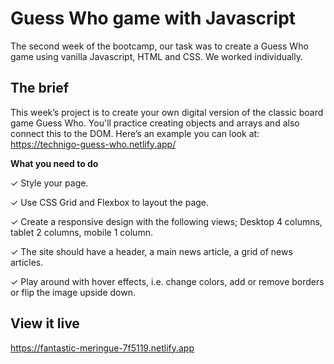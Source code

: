 # Guess Who game with Javascript

The second week of the bootcamp, our task was to create a Guess Who game using vanilla Javascript, HTML and CSS. We worked individually.

## The brief

This week’s project is to create your own digital version of the classic board game Guess Who. You'll practice creating objects and arrays and also connect this to the DOM. Here’s an example you can look at: https://technigo-guess-who.netlify.app/

**What you need to do**

✓ Style your page.

✓ Use CSS Grid and Flexbox to layout the page.

✓ Create a responsive design with the following views; Desktop 4 columns, tablet 2 columns, mobile 1 column.

✓ The site should have a header, a main news article, a grid of news articles.

✓ Play around with hover effects, i.e. change colors, add or remove borders or flip the image upside down.

## View it live

https://fantastic-meringue-7f5119.netlify.app
